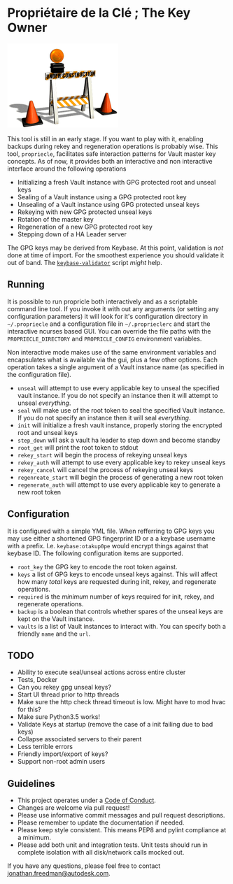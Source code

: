 # Propriétaire de la Clé ; The Key Owner

![Work In Progress](https://github.com/Autodesk/propriecle/blob/master/docs/construction.gif)

This tool is still in an early stage. If you want to play with it, enabling backups during rekey and  regeneration operations is probably wise. This tool, `propriecle`, facilitates safe interaction patterns for Vault master key concepts. As of now, it provides both an interactive and non interactive interface around the following operations

* Initializing a fresh Vault instance with GPG protected root and unseal keys
* Sealing of a Vault instance using a GPG protected root key
* Unsealing of a Vault instance using GPG protected unseal keys
* Rekeying with new GPG protected unseal keys
* Rotation of the master key
* Regeneration of a new GPG protected root key
* Stepping down of a HA Leader server

The GPG keys may be derived from Keybase. At this point, validation is _not_ done at time of import. For the smoothest experience you should validate it out of band. The [`keybase-validator`](https://github.com/Autodesk/propriecle/blob/master/errata/keybase-validator) script _might_ help.

## Running

It is possible to run propricle both interactively and as a scriptable command line tool. If you invoke it with out any arguments (or setting any configuration parameters) it will look for it's configuration directory in `~/.propriecle` and a configuration file in `~/.proprieclerc` and start the interactive ncurses based GUI. You can override the file paths with the `PROPRIECLE_DIRECTORY` and `PROPRICLE_CONFIG` environment variables.

Non interactive mode makes use of the same environment variables and encapsulates what is available via the gui, plus a few other options. Each operation takes a single argument of a Vault instance name (as specified in the configuration file).

* `unseal` will attempt to use every applicable key to unseal the specified vault instance. If you do not specify an instance then it will attempt to unseal _everything_.
* `seal` will make use of the root token to seal the specified Vault instance. If you do not specify an instance then it will seal _everything_.
* `init` will initialize a fresh vault instance, properly storing the encrypted root and unseal keys
* `step_down` will ask a vault ha leader to step down and become standby
* `root_get` will print the root token to stdout
* `rekey_start` will begin the process of rekeying unseal keys
* `rekey_auth` will attempt to use every applicable key to rekey unseal keys
* `rekey_cancel` will cancel the process of rekeying unseal keys
* `regenreate_start` will begin the process of generating a new root token
* `regenerate_auth` will attempt to use every applicable key to generate a new root token

## Configuration

It is configured with a simple YML file. When refferring to GPG keys you may use either a shortened GPG fingerprint ID or a a keybase username with a prefix. I.e. `keybase:otakup0pe` would encrypt things against that keybase ID. The following configuration items are supported.

* `root_key` the GPG key to encode the root token against.
* `keys` a list of GPG keys to encode unseal keys against. This will affect how many _total_ keys are requested during init, rekey, and regenerate operations.
* `required` is the _minimum_ number of keys required for init, rekey, and regenerate operations.
* `backup` is a boolean that controls whether spares of the unseal keys are kept on the Vault instance.
* `vaults` is a list of Vault instances to interact with. You can specify both a friendly `name` and the `url`.

## TODO

* Ability to execute seal/unseal actions across entire cluster
* Tests, Docker
* Can you rekey gpg unseal keys?
* Start UI thread prior to http threads
* Make sure the http check thread timeout is low. Might have to mod hvac for this?
* Make sure Python3.5 works!
* Validate Keys at startup (remove the case of a init failing due to bad keys)
* Collapse associated servers to their parent
* Less terrible errors
* Friendly import/export of keys?
* Support non-root admin users

## Guidelines

* This project operates under a [Code of Conduct](https://autodesk.github.io/aomi/code_of_conduct).
* Changes are welcome via pull request!
* Please use informative commit messages and pull request descriptions.
* Please remember to update the documentation if needed.
* Please keep style consistent. This means PEP8 and pylint compliance at a minimum.
* Please add both unit and integration tests. Unit tests should run in complete isolation with all disk/network calls mocked out.

If you have any questions, please feel free to contact <jonathan.freedman@autodesk.com>.
